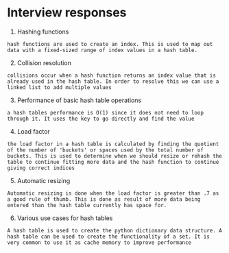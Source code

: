 # Interview responses

1. Hashing functions

`hash functions are used to create an index. This is used to map out data with a fixed-sized range of index values in a hash table.`

2. Collision resolution

`collisions occur when a hash function returns an index value that is already used in the hash table. In order to resolve this we can use a linked list to add multiple values`

3. Performance of basic hash table operations

`a hash tables performance is O(1) since it does not need to loop through it. It uses the key to go directly and find the value`

4. Load factor

`the load factor in a hash table is calculated by finding the quotient of the number of 'buckets' or spaces used by the total number of buckets. This is used to determine when we should resize or rehash the table to continue fitting more data and the hash function to continue giving correct indices`

5. Automatic resizing

`Automatic resizing is done when the load factor is greater than .7 as a good rule of thumb. This is done as result of more data being entered than the hash table currently has space for.`

6. Various use cases for hash tables

`A hash table is used to create the python dictionary data structure. A hash table can be used to create the functionality of a set. It is very common to use it as cache memory to improve performance`
